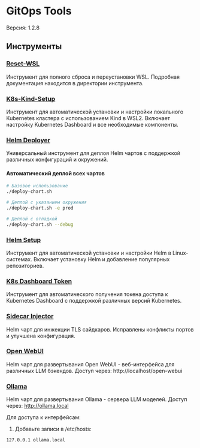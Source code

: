 # GitOps Tools

Версия: 1.2.8
## Инструменты

### [Reset-WSL](./tools/reset-wsl)
Инструмент для полного сброса и переустановки WSL. Подробная документация находится в директории инструмента.

### [K8s-Kind-Setup](./tools/k8s-kind-setup)
Инструмент для автоматической установки и настройки локального Kubernetes кластера с использованием Kind в WSL2. Включает настройку Kubernetes Dashboard и все необходимые компоненты.

### [Helm Deployer](./tools/helm-deployer)
Универсальный инструмент для деплоя Helm чартов с поддержкой различных конфигураций и окружений.

#### Автоматический деплой всех чартов
```bash
# Базовое использование
./deploy-chart.sh

# Деплой с указанием окружения
./deploy-chart.sh -e prod

# Деплой с отладкой
./deploy-chart.sh --debug
```

### [Helm Setup](./tools/helm-setup)
Инструмент для автоматической установки и настройки Helm в Linux-системах. Включает установку Helm и добавление популярных репозиториев.

### [K8s Dashboard Token](./tools/k8s-dashboard-token)
Инструмент для автоматического получения токена доступа к Kubernetes Dashboard с поддержкой различных версий Kubernetes.

### [Sidecar Injector](./helm-charts/sidecar-injector)
Helm чарт для инжекции TLS сайдкаров.
Исправлены конфликты портов и улучшена конфигурация.

### [Open WebUI](./helm-charts/open-webui)
Helm чарт для развертывания Open WebUI - веб-интерфейса для различных LLM бэкендов.
Доступ через: http://localhost/open-webui

### [Ollama](./helm-charts/ollama)
Helm чарт для развертывания Ollama - сервера LLM моделей.
Доступ через: http://ollama.local

Для доступа к интерфейсам:
1. Добавьте записи в /etc/hosts:
```bash
127.0.0.1 ollama.local
```